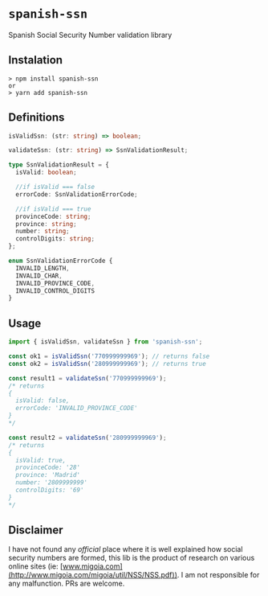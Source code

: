 # `spanish-ssn`

Spanish Social Security Number validation library

## Instalation

```shell
> npm install spanish-ssn
or
> yarn add spanish-ssn
```

## Definitions

```typescript
isValidSsn: (str: string) => boolean;

validateSsn: (str: string) => SsnValidationResult;

type SsnValidationResult = {
  isValid: boolean;

  //if isValid === false
  errorCode: SsnValidationErrorCode;

  //if isValid === true
  provinceCode: string;
  province: string;
  number: string;
  controlDigits: string;
};

enum SsnValidationErrorCode {
  INVALID_LENGTH,
  INVALID_CHAR,
  INVALID_PROVINCE_CODE,
  INVALID_CONTROL_DIGITS
}
```

## Usage

```typescript
import { isValidSsn, validateSsn } from 'spanish-ssn';

const ok1 = isValidSsn('770999999969'); // returns false
const ok2 = isValidSsn('280999999969'); // returns true

const result1 = validateSsn('770999999969');
/* returns
{
  isValid: false,
  errorCode: 'INVALID_PROVINCE_CODE'
}
*/

const result2 = validateSsn('280999999969');
/* returns
{
  isValid: true,
  provinceCode: '28'
  province: 'Madrid'
  number: '2809999999'
  controlDigits: '69'
}
*/
```

## Disclaimer

I have not found any _official_ place where it is well explained how social security numbers are formed, this lib is the product of research on various online sites (ie: [www.migoia.com](http://www.migoia.com/migoia/util/NSS/NSS.pdf)). I am not responsible for any malfunction. PRs are welcome.
